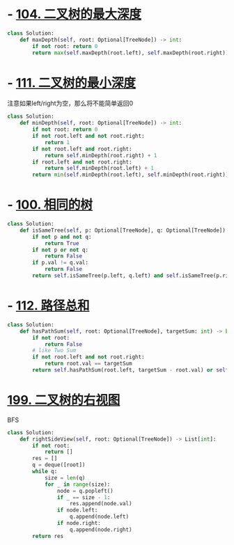 # - [104. 二叉树的最大深度](https://leetcode.cn/problems/maximum-depth-of-binary-tree/)
```python fold
class Solution:
    def maxDepth(self, root: Optional[TreeNode]) -> int:
        if not root: return 0
        return max(self.maxDepth(root.left), self.maxDepth(root.right)) + 1
```
# - [111. 二叉树的最小深度](https://leetcode.cn/problems/minimum-depth-of-binary-tree/)
注意如果left/right为空，那么将不能简单返回0
```python fold
class Solution:
    def minDepth(self, root: Optional[TreeNode]) -> int:
        if not root: return 0
        if not root.left and not root.right:
            return 1
        if not root.left and root.right:
            return self.minDepth(root.right) + 1
        if root.left and not root.right:
            return self.minDepth(root.left) + 1
        return min(self.minDepth(root.left), self.minDepth(root.right)) + 1
```
# - [100. 相同的树](https://leetcode.cn/problems/same-tree/)
```python fold
class Solution:
    def isSameTree(self, p: Optional[TreeNode], q: Optional[TreeNode]) -> bool:
        if not p and not q:
            return True
        if not p or not q:
            return False
        if p.val != q.val:
            return False
        return self.isSameTree(p.left, q.left) and self.isSameTree(p.right, q.right)
```
# - [112. 路径总和](https://leetcode.cn/problems/path-sum/)
```python fold
class Solution:
    def hasPathSum(self, root: Optional[TreeNode], targetSum: int) -> bool:
        if not root:
            return False
        # like Two Sum
        if not root.left and not root.right:
            return root.val == targetSum
        return self.hasPathSum(root.left, targetSum - root.val) or self.hasPathSum(root.right, targetSum - root.val)
```
# [199. 二叉树的右视图](https://leetcode.cn/problems/binary-tree-right-side-view/)
BFS
```python fold
class Solution:
    def rightSideView(self, root: Optional[TreeNode]) -> List[int]:
        if not root:
            return []
        res = []
        q = deque([root])
        while q:
            size = len(q)
            for _ in range(size):
                node = q.popleft()
                if _ == size - 1:
                    res.append(node.val)
                if node.left:
                    q.append(node.left)
                if node.right:
                    q.append(node.right)
        return res
```
# 